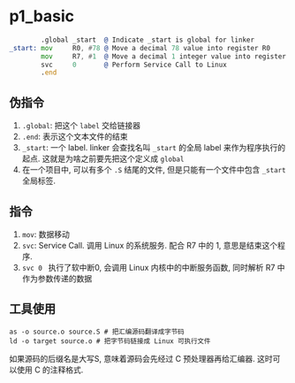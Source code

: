 # p1_basic 

```asm
        .global _start  @ Indicate _start is global for linker
_start: mov     R0, #78 @ Move a decimal 78 value into register R0
        mov     R7, #1  @ Move a decimal 1 integer value into register R7
        svc     0       @ Perform Service Call to Linux
        .end
```

## 伪指令

1. `.global`: 把这个 `label` 交给链接器
2. `.end`: 表示这个文本文件的结束
3. `_start`: 一个 label. linker 会查找名叫 `_start` 的全局 label 来作为程序执行的起点. 这就是为啥之前要先把这个定义成 `global`
4. 在一个项目中, 可以有多个 `.S` 结尾的文件, 但是只能有一个文件中包含 `_start` 全局标签.

## 指令

1. `mov`: 数据移动
2. `svc`: Service Call. 调用 Linux 的系统服务. 配合 R7 中的 1, 意思是结束这个程序. 
3. `svc 0 ` 执行了软中断0, 会调用 Linux 内核中的中断服务函数, 同时解析 R7 中作为参数传递的数据

## 工具使用

```shell
as -o source.o source.S # 把汇编源码翻译成字节码
ld -o target source.o # 把字节码链接成 Linux 可执行文件
```

如果源码的后缀名是大写S, 意味着源码会先经过 C 预处理器再给汇编器. 这时可以使用 C 的注释格式.
